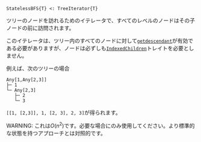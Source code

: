 ```
StatelessBFS{T} <: TreeIterator{T}
```

ツリーのノードを訪れるためのイテレータで、すべてのレベルのノードはその子ノードの前に訪問されます。

このイテレータは、ツリー内のすべてのノードに対して[`getdescendant`](@ref)が有効である必要がありますが、ノードは必ずしも[`IndexedChildren`](@ref)トレイトを必要としません。

例えば、次のツリーの場合

```
Any[1,Any[2,3]]
├─ 1
└─ Any[2,3]
   ├─ 2
   └─ 3
```

`[[1, [2,3]], 1, [2, 3], 2, 3]`が得られます。

WARNING: これは$O(n^2)$です。必要な場合にのみ使用してください。より標準的な状態を持つアプローチとは対照的です。
